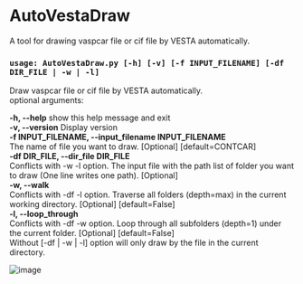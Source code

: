 # AutoVestaDraw
A tool for drawing vaspcar file or cif file by VESTA automatically.  

### `usage: AutoVestaDraw.py [-h] [-v] [-f INPUT_FILENAME] [-df DIR_FILE | -w | -l]`

Draw vaspcar file or cif file by VESTA automatically.  
optional arguments:

  **-h, --help**            show this help message and exit  
  **-v, --version**         Display version  
  **-f INPUT_FILENAME, --input_filename INPUT_FILENAME**  
  The name of file you want to draw. [Optional] [default=CONTCAR]                        
  **-df DIR_FILE, --dir_file DIR_FILE**  
  Conflicts with -w -l option. The input file with the path list of folder you want to draw (One
                        line writes one path). [Optional]                        
  **-w, --walk**  
  Conflicts with -df -l option. Traverse all folders (depth=max) in the current working
                        directory. [Optional] [default=False]  
  **-l, --loop_through**  
  Conflicts with -df -w option. Loop through all subfolders (depth=1) under the current folder.
                        [Optional] [default=False]  
Without [-df | -w | -l] option will only draw by the file in the current directory.

![image](https://github.com/kiviwan/AutoVestaDraw/blob/main/demo.gif?raw=true)
